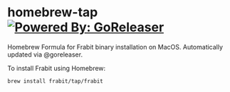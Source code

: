 # homebrew-tap [![Powered By: GoReleaser](https://img.shields.io/badge/powered%20by-goreleaser-green.svg?style=flat-square)](https://github.com/goreleaser)

Homebrew Formula for Frabit binary installation on MacOS. Automatically updated via @goreleaser.

To install Frabit using Homebrew:

```sh
brew install frabit/tap/frabit
```

